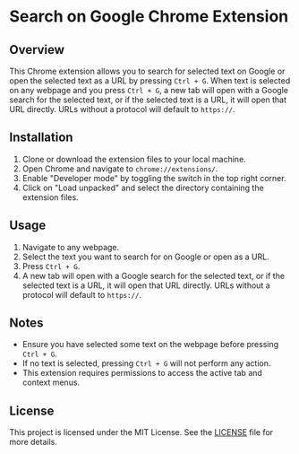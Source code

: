 # Search on Google Chrome Extension


## Overview

This Chrome extension allows you to search for selected text on Google or open the selected text as a URL by pressing `Ctrl + G`. When text is selected on any webpage and you press `Ctrl + G`, a new tab will open with a Google search for the selected text, or if the selected text is a URL, it will open that URL directly. URLs without a protocol will default to `https://`.


## Installation

1. Clone or download the extension files to your local machine.
2. Open Chrome and navigate to `chrome://extensions/`.
3. Enable "Developer mode" by toggling the switch in the top right corner.
4. Click on "Load unpacked" and select the directory containing the extension files.


## Usage

1. Navigate to any webpage.
2. Select the text you want to search for on Google or open as a URL.
3. Press `Ctrl + G`.
4. A new tab will open with a Google search for the selected text, or if the selected text is a URL, it will open that URL directly. URLs without a protocol will default to `https://`.


## Notes

- Ensure you have selected some text on the webpage before pressing `Ctrl + G`.
- If no text is selected, pressing `Ctrl + G` will not perform any action.
- This extension requires permissions to access the active tab and context menus.


## License

This project is licensed under the MIT License. See the [LICENSE](LICENSE) file for more details.